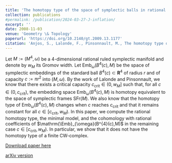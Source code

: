 ```yaml
---
title: 'The homotopy type of the space of symplectic balls in rational ruled 4-manifolds'
collection: publications
#permalink: /publication/2024-03-27-J-inflation/ 
excerpt: ''
date: 2008-11-03
venue: 'Geometry \& Topology'
paperurl: 'https://doi.org/10.2140/gt.2009.13.1177'
citation: 'Anjos, S., Lalonde, F., Pinsonnault, M., The homotopy type of the space of symplectic balls in rational ruled 4-manifolds. Geom. Topol. 13 (2009), no.2, 1177–1227.'
---
```

Let $M:=(M^{4},\omega)$ be a 4-dimensional rational ruled symplectic manifold and denote by $w_{M}$ its Gromov width. Let $\mathrm{Emb}_{\omega}(B^{4}(c),M)$ be the space of symplectic embeddings of the standard ball $B^4(c) \subset \mathbf{R}^4$ of radius $r$ and of capacity $c:= \pi r^2$ into $(M,\omega)$. By the work of Lalonde and Pinsonnault, we know that there exists a critical capacity $c_{\mathrm{crit}} \in (0,w_{M}]$ such that, for all $c\in(0,c_{\mathrm{crit}})$, the embedding space $\mathrm{Emb}_{\omega}(B^{4}(c),M)$ is homotopy equivalent to the space of symplectic frames $\mathrm{SFr}(M)$. We also know that the homotopy type of $\mathrm{Emb}_{\omega}(B^{4}(c),M)$ changes when $c$ reaches $c_{\mathrm{crit}}$ and that it remains constant for all $c \in [c_{\mathrm{crit}},w_{M})$. In this paper, we compute the rational homotopy type, the minimal model, and the cohomology with rational coefficients of $\mathrm{\Emb}_{\omega}(B^{4}(c),M)$ in the remaining case $c \in [c_{\mathrm{crit}},w_{M})$. In particular, we show that it does not have the homotopy type of a finite CW-complex.

[Download paper here](https://doi.org/10.2140/gt.2009.13.1177)

[arXiv version](https://arxiv.org/abs/0807.1031)
